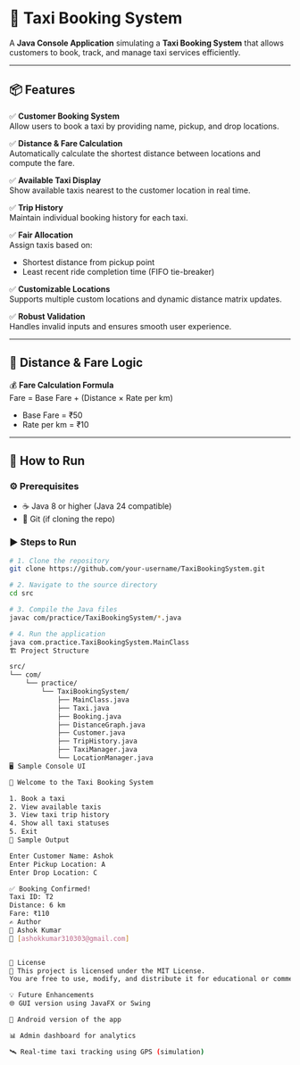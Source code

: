 # 🚖 Taxi Booking System

A **Java Console Application** simulating a **Taxi Booking System** that allows customers to book, track, and manage taxi services efficiently.

---

## 📦 Features

✅ **Customer Booking System**  
Allow users to book a taxi by providing name, pickup, and drop locations.

✅ **Distance & Fare Calculation**  
Automatically calculate the shortest distance between locations and compute the fare.

✅ **Available Taxi Display**  
Show available taxis nearest to the customer location in real time.

✅ **Trip History**  
Maintain individual booking history for each taxi.

✅ **Fair Allocation**  
Assign taxis based on:
- Shortest distance from pickup point
- Least recent ride completion time (FIFO tie-breaker)

✅ **Customizable Locations**  
Supports multiple custom locations and dynamic distance matrix updates.

✅ **Robust Validation**  
Handles invalid inputs and ensures smooth user experience.

---

## 🧮 Distance & Fare Logic


💰 **Fare Calculation Formula**  
Fare = Base Fare + (Distance × Rate per km)

- Base Fare = ₹50  
- Rate per km = ₹10  

---

## 🚀 How to Run

### ⚙️ Prerequisites

- ☕ Java 8 or higher (Java 24 compatible)
- 🐙 Git (if cloning the repo)

### ▶️ Steps to Run

```bash
# 1. Clone the repository
git clone https://github.com/your-username/TaxiBookingSystem.git

# 2. Navigate to the source directory
cd src

# 3. Compile the Java files
javac com/practice/TaxiBookingSystem/*.java

# 4. Run the application
java com.practice.TaxiBookingSystem.MainClass
🏗 Project Structure

src/
└── com/
    └── practice/
        └── TaxiBookingSystem/
            ├── MainClass.java
            ├── Taxi.java
            ├── Booking.java
            ├── DistanceGraph.java
            ├── Customer.java
            ├── TripHistory.java
            ├── TaxiManager.java
            └── LocationManager.java
🖥 Sample Console UI

🚖 Welcome to the Taxi Booking System

1. Book a taxi
2. View available taxis
3. View taxi trip history
4. Show all taxi statuses
5. Exit
📸 Sample Output

Enter Customer Name: Ashok
Enter Pickup Location: A
Enter Drop Location: C

✅ Booking Confirmed!
Taxi ID: T2
Distance: 6 km
Fare: ₹110
✍️ Author
👤 Ashok Kumar
📧 [ashokkumar310303@gmail.com]


📜 License
📝 This project is licensed under the MIT License.
You are free to use, modify, and distribute it for educational or commercial purposes.

💡 Future Enhancements
🌐 GUI version using JavaFX or Swing

📱 Android version of the app

📊 Admin dashboard for analytics

🛰️ Real-time taxi tracking using GPS (simulation)

